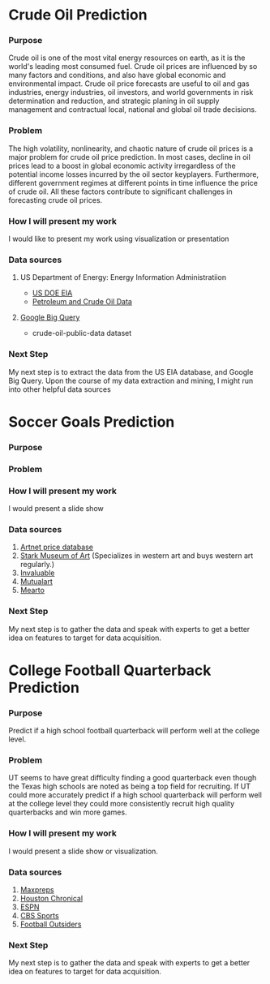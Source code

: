# Crude Oil Prediction

### Purpose
Crude oil is one of the most vital energy resources on earth, as it is the world's leading most consumed fuel. Crude oil prices are influenced by so many factors and conditions, and also have global economic and environmental impact. Crude oil price forecasts are useful to oil and gas industries, energy industries, oil investors, and world governments in risk determination and reduction, and strategic planing in oil supply management and contractual local, national and global oil trade decisions.

### Problem
The high volatility, nonlinearity, and chaotic nature of crude oil prices is a major problem for crude oil price prediction. In most cases, decline in oil prices lead to a boost in global economic activity irregardless of the potential income losses incurred by the oil sector keyplayers. Furthermore, different government regimes at different points in time influence the price of crude oil. All these factors contribute to significant challenges in forecasting crude oil prices.

### How I will present my work
I would like to present my work using visualization or presentation

### Data sources
1) US Department of Energy: Energy Information Administratiion 
	- [US DOE EIA](https://www.eia.gov/)
	- [Petroleum and Crude Oil Data](https://www.eia.gov/dnav/pet/pet_pri_fut_s1_d.htm)

2) [Google Big Query](https://cloud.google.com/bigquery/)
	- crude-oil-public-data dataset

### Next Step
My next step is to extract the data from the US EIA database, and Google Big Query. Upon the course of my data extraction and mining, I might run into other helpful data sources


#
# Soccer Goals Prediction

### Purpose


### Problem

### How I will present my work
I would present a slide show

### Data sources
1) [Artnet price database](https://www.artnet.com/price-database/)
2) [Stark Museum of Art](http://starkculturalvenues.org/starkmuseum/) (Specializes in western art and buys western art regularly.)
3) [Invaluable](https://www.invaluable.com/features/artfact1000.cfm?sgID=3&groupName=American%20Painting%3A%2018th%2F19th%20Century)
4) [Mutualart](https://www.mutualart.com)
5) [Mearto](https://www.mearto.com/search)

### Next Step
My next step is to gather the data and speak with experts to get a better idea on features to target for data acquisition.

#
# College Football Quarterback Prediction

### Purpose
Predict if a high school football quarterback will perform well at the college level.

### Problem
UT seems to have great difficulty finding a good quarterback even though the Texas high schools are noted as being a top field for recruiting. If UT could more accurately predict if a high school quarterback will perform well at the college level they could more consistently recruit high quality quarterbacks and win more games. 

### How I will present my work
I would present a slide show or visualization.

### Data sources
1) [Maxpreps](http://www.maxpreps.com)
2) [Houston Chronical](https://www.chron.com/sports/highschool/scoreboard/)
3) [ESPN](http://www.espn.com/college-football/statistics)
4) [CBS Sports](https://www.cbssports.com/collegefootball/stats/playersort/NCAAF/QB)
5) [Football Outsiders](https://www.footballoutsiders.com/stats/qb)

### Next Step
My next step is to gather the data and speak with experts to get a better idea on features to target for data acquisition.
